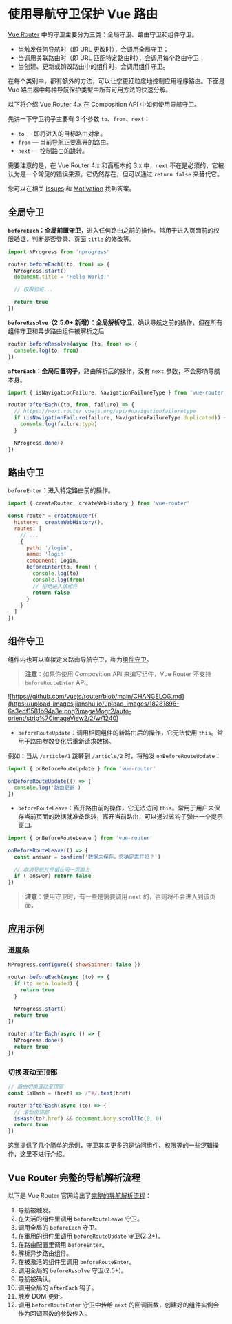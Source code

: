 # 使用导航守卫保护 Vue 路由

[Vue Router](https://router.vuejs.org/zh/) 中的守卫主要分为三类：全局守卫、路由守卫和组件守卫。

- 当触发任何导航时（即 URL 更改时），会调用全局守卫；
- 当调用关联路由时（即 URL 匹配特定路由时），会调用每个路由守卫；
- 当创建、更新或销毁路由中的组件时，会调用组件守卫。

在每个类别中，都有额外的方法，可以让您更细粒度地控制应用程序路由。下面是 Vue 路由器中每种导航保护类型中所有可用方法的快速分解。

以下将介绍 Vue Router 4.x 在 Composition API 中如何使用导航守卫。

先讲一下守卫钩子主要有 3 个参数 `to`、`from`、`next`：

- `to` — 即将进入的目标路由对象。
- `from` — 当前导航正要离开的路由。
- `next` — 控制路由的跳转。

需要注意的是，在 Vue Router 4.x 和高版本的 3.x 中，`next` 不在是必须的，它被认为是一个常见的错误来源。它仍然存在，但可以通过 `return false` 来替代它。

您可以在相关 [Issues](https://github.com/vuejs/rfcs/issues/177) 和 [Motivation](https://github.com/vuejs/rfcs/blob/master/active-rfcs/0037-router-return-guards.md#motivation) 找到答案。

## 全局守卫

**`beforeEach`：全局前置守卫**，进入任何路由之前的操作。常用于进入页面前的权限验证，判断是否登录、页面 `title` 的修改等。

```js
import NProgress from 'nprogress'

router.beforeEach((to, from) => {
  NProgress.start()
  document.title = 'Hello World!'

  // 权限验证...

  return true
})
```

**`beforeResolve`（2.5.0+ 新增）：全局解析守卫**，确认导航之前的操作，但在所有组件守卫和异步路由组件被解析之后

```js
router.beforeResolve(async (to, from) => {
  console.log(to, from)
})
```

**`afterEach`：全局后置钩子**，路由解析后的操作，没有 `next` 参数，不会影响导航本身。

```js
import { isNavigationFailure, NavigationFailureType } from 'vue-router'

router.afterEach((to, from, failure) => {
  // https://next.router.vuejs.org/api/#navigationfailuretype
  if (isNavigationFailure(failure, NavigationFailureType.duplicated)) {
    console.log(failure.type)
  }

  NProgress.done()
})
```

## 路由守卫

`beforeEnter`：进入特定路由前的操作。

```js
import { createRouter, createWebHistory } from 'vue-router'

const router = createRouter({
  history:  createWebHistory(),
  routes: [
    // ...
    {
      path: '/login',
      name: 'login'
      component: Login,
      beforeEnter(to, from) {
        console.log(to)
        console.log(from)
        // 拒绝进入该组件
        return false
      }
    }
  ]
})
```

## 组件守卫

组件内也可以直接定义路由导航守卫，称为[组件守卫](https://router.vuejs.org/zh/guide/advanced/navigation-guards.html#%E7%BB%84%E4%BB%B6%E5%86%85%E7%9A%84%E5%AE%88%E5%8D%AB)。

> **注意**：如果你使用 Composition API 来编写组件，Vue Router 不支持 `beforeRouteEnter` API。

![https://github.com/vuejs/router/blob/main/CHANGELOG.md](https://upload-images.jianshu.io/upload_images/18281896-6a3edf1581b94a3e.png?imageMogr2/auto-orient/strip%7CimageView2/2/w/1240)

- `beforeRouteUpdate`：调用相同组件的新路由后的操作，它无法使用 `this`。常用于路由参数变化后重新请求数据。

例如：当从 `/article/1` 跳转到 `/article/2` 时，将触发 `onBeforeRouteUpdate`：

```js
import { onBeforeRouteUpdate } from 'vue-router'

onBeforeRouteUpdate(() => {
  console.log('路由更新')
})
```

- `beforeRouteLeave`：离开路由前的操作，它无法访问 `this`。常用于用户未保存当前页面的数据就准备跳转，离开当前路由，可以通过该钩子弹出一个提示窗口。

```js
import { onBeforeRouteLeave } from 'vue-router'

onBeforeRouteLeave(() => {
  const answer = confirm('数据未保存，您确定离开吗？')

  // 取消导航并停留在同一页面上
  if (!answer) return false
})
```

> **注意**：使用守卫时，有一些是需要调用 `next` 的，否则将不会进入到该页面。

## 应用示例

### 进度条

```js
NProgress.configure({ showSpinner: false })

router.beforeEach(async (to) => {
  if (to.meta.loaded) {
    return true
  }

  NProgress.start()
  return true
})

router.afterEach(async () => {
  NProgress.done()
  return true
})
```

### 切换滚动至顶部

```js
// 路由切换滚动至顶部
const isHash = (href) => /^#/.test(href)

router.afterEach(async (to) => {
  // 滚动至顶部
  isHash(to?.href) && document.body.scrollTo(0, 0)
  return true
})
```

这里提供了几个简单的示例，守卫其实更多的是访问组件、权限等的一些逻辑操作，这里不进行介绍。

## Vue Router 完整的导航解析流程

以下是 Vue Router 官网给出了[完整的导航解析流程](https://router.vuejs.org/zh/guide/advanced/navigation-guards.html#%E5%AE%8C%E6%95%B4%E7%9A%84%E5%AF%BC%E8%88%AA%E8%A7%A3%E6%9E%90%E6%B5%81%E7%A8%8B)：

1. 导航被触发。
2. 在失活的组件里调用 `beforeRouteLeave` 守卫。
3. 调用全局的 `beforeEach` 守卫。
4. 在重用的组件里调用 `beforeRouteUpdate` 守卫(2.2+)。
5. 在路由配置里调用 `beforeEnter`。
6. 解析异步路由组件。
7. 在被激活的组件里调用 `beforeRouteEnter`。
8. 调用全局的 `beforeResolve` 守卫(2.5+)。
9. 导航被确认。
10. 调用全局的 `afterEach` 钩子。
11. 触发 DOM 更新。
12. 调用 `beforeRouteEnter` 守卫中传给 `next` 的回调函数，创建好的组件实例会作为回调函数的参数传入。
